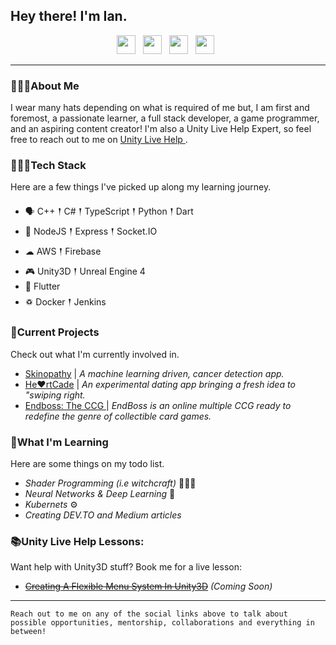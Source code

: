 ## Hey there! I'm Ian.

<p align='center'>
<a href="mailto:dev.iansmathew@gmail.com"><img height="30" src="https://raw.githubusercontent.com/iansmathew/iansmathew/master/assets/icon_email.png"></a>&nbsp;&nbsp;
<a href="https://www.linkedin.com/in/iansmathew/"><img height="30" src="https://raw.githubusercontent.com/iansmathew/iansmathew/master/assets/icon_linkedin.png"></a>&nbsp;&nbsp;
<a href="https://twitter.com/iansmathew"><img height="30" src="https://raw.githubusercontent.com/iansmathew/iansmathew/master/assets/icon_twitter.png"></a>&nbsp;&nbsp;
<a href="https://connect.unity.com/u/ian-mathew"><img height="30" src="https://raw.githubusercontent.com/iansmathew/iansmathew/master/assets/icon_unity3d.png"></a>&nbsp;&nbsp;
</p>

---

### 🙋🏽‍♂️About Me

<p> I wear many hats depending on what is required of me but, I am first and foremost, a passionate learner, a full stack developer, a game programmer, and an aspiring content creator! I'm also a Unity Live Help Expert, so feel free to reach out to me on <a href="https://livehelp.unity.com/expert/ian-mathew?source=lesson"> Unity Live Help </a>.
</p>

### 👨🏽‍💻Tech Stack

<p>
Here are a few things I've picked up along my learning journey.
</p>

- 🗣 C++ 𒑰 C# 𒑰 TypeScript 𒑰 Python 𒑰 Dart
- 🎒 NodeJS 𒑰 Express 𒑰 Socket.IO
- ☁ AWS 𒑰 Firebase
- 🎮 Unity3D 𒑰 Unreal Engine 4
- 📱 Flutter
- ♽ Docker 𒑰 Jenkins

### 🚧Current Projects

<p>
Check out what I'm currently involved in.

- <a href="http://skinopathy.com/">Skinopathy</a> | _A machine learning driven, cancer detection app._
- <a href="https://www.heartcade.co/">He♥️rtCade</a> | _An experimental dating app bringing a fresh idea to "swiping right._
- <a href="http://playendboss.com/">Endboss: The CCG </a> | _EndBoss is an online multiple CCG ready to redefine the genre of collectible card games._
</p>

### 🌱What I'm Learning

Here are some things on my todo list.

- _Shader Programming (i.e witchcraft)_ 🧙🏽‍♂️
- _Neural Networks & Deep Learning_ 🤖
- _Kubernets_ ⚙️
- _Creating DEV.TO and Medium articles_

### 📚Unity Live Help Lessons:

Want help with Unity3D stuff? Book me for a live lesson:

- <a href="https://livehelp.unity.com/expert/ian-mathew?source=lesson">~~Creating A Flexible Menu System In Unity3D~~</a> _(Coming Soon)_

---

`Reach out to me on any of the social links above to talk about possible opportunities, mentorship, collaborations and everything in between!`

